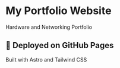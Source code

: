 # My Portfolio Website

Hardware and Networking  Portfolio

## 🚀 Deployed on GitHub Pages

Built with Astro and Tailwind CSS

